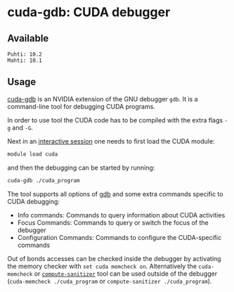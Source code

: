 # cuda-gdb: CUDA debugger

## Available
    Puhti: 10.2
    Mahti: 10.1

## Usage

[cuda-gdb](https://docs.nvidia.com/cuda/cuda-gdb/index.html) is an NVIDIA
extension of the GNU debugger `gdb`. It is a command-line tool for debugging
CUDA programs.

In order to use tool the CUDA code has to be compiled with the extra flags
`-g` and `-G`.

Next in an [interactive session](../computing/running/interactive-usage.md) one needs to
first load the CUDA module:

```bash
module load cuda
```

and then the debugging can be started by running:

```bash
cuda-gdb ./cuda_program
```

The tool supports all options of [gdb](gdb.md) and some extra commands
specific to CUDA debugging:

* Info commands: Commands to query information about CUDA activities
* Focus Commands: Commands to query or switch the focus of the debugger
* Configuration Commands: Commands to configure the CUDA-specific commands

Out of bonds accesses can be checked inside the debugger by activating
the memory checker with `set cuda memcheck on`. Alternatively the `cuda-memcheck` or [`compute-sanitizer`](compute-san.md)
tool can be used outside of the debugger (`cuda-memcheck ./cuda_program` or `compute-sanitizer ./cuda_program`).
